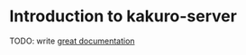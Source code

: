 # Introduction to kakuro-server

TODO: write [great documentation](http://jacobian.org/writing/what-to-write/)
